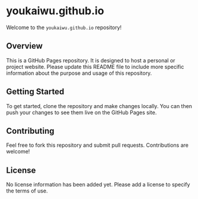 # youkaiwu.github.io

Welcome to the `youkaiwu.github.io` repository!

## Overview
This is a GitHub Pages repository. It is designed to host a personal or project website. Please update this README file to include more specific information about the purpose and usage of this repository.

## Getting Started
To get started, clone the repository and make changes locally. You can then push your changes to see them live on the GitHub Pages site.

## Contributing
Feel free to fork this repository and submit pull requests. Contributions are welcome!

## License
No license information has been added yet. Please add a license to specify the terms of use.